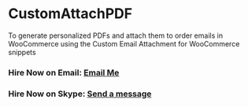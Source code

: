 # CustomAttachPDF
To generate personalized PDFs and attach them to order emails in WooCommerce using the Custom Email Attachment for WooCommerce snippets

### Hire Now on Email: [Email Me](mailto:ictd.kabir@gmail.com)
### Hire Now on Skype: [Send a message](skypeto:md.kabirhassan2009?call)
